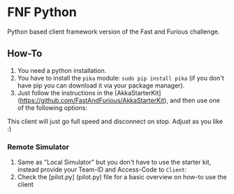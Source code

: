 # FNF Python
Python based client framework version of the Fast and Furious challenge.

## How-To
1. You need a python installation.
2. You have to install the ```pika``` module: ```sudo pip install pika``` (if you don't have pip you can download it via your package manager).
3. Just follow the instructions in the [AkkaStarterKit] (https://github.com/FastAndFurious/AkkaStarterKit), and then use one of the following options:

This client will just go full speed and disconnect on stop. Adjust as you like :)

### Remote Simulator
1. Same as "Local Simulator" but you don't have to use the starter kit, instead provide your Team-ID and Access-Code to ```Client```:
2. Check the [pilot.py] (pilot.py) file for a basic overview on how-to use the client
